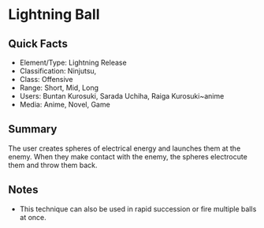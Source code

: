 # Lightning Ball

## Quick Facts
- Element/Type: Lightning Release
- Classification: Ninjutsu,
- Class: Offensive
- Range: Short, Mid, Long
- Users: Buntan Kurosuki, Sarada Uchiha, Raiga Kurosuki~anime
- Media: Anime, Novel, Game

## Summary
The user creates spheres of electrical energy and launches them at the enemy. When they make contact with the enemy, the spheres electrocute them and throw them back.

## Notes
- This technique can also be used in rapid succession or fire multiple balls at once.
